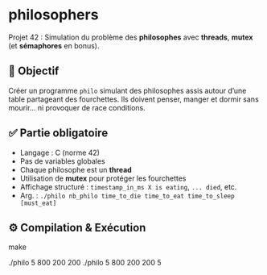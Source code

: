 # philosophers

Projet 42 : Simulation du problème des **philosophes** avec **threads**, **mutex** (et **sémaphores** en bonus).

## 🎯 Objectif

Créer un programme `philo` simulant des philosophes assis autour d’une table partageant des fourchettes. Ils doivent penser, manger et dormir sans mourir… ni provoquer de race conditions.

## ✅ Partie obligatoire

- Langage : C (norme 42)
- Pas de variables globales
- Chaque philosophe est un **thread**
- Utilisation de **mutex** pour protéger les fourchettes
- Affichage structuré : `timestamp_in_ms X is eating`, `... died`, etc.
- Arg. : `./philo nb_philo time_to_die time_to_eat time_to_sleep [must_eat]`

## ⚙️ Compilation & Exécution

make

./philo 5 800 200 200
./philo 5 800 200 200 5

